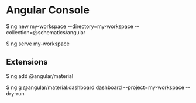 # Angular Console

$ ng new my-workspace --directory=my-workspace --collection=@schematics/angular

$ ng serve my-workspace

## Extensions

$ ng add @angular/material

$ ng g @angular/material:dashboard dashboard --project=my-workspace --dry-run